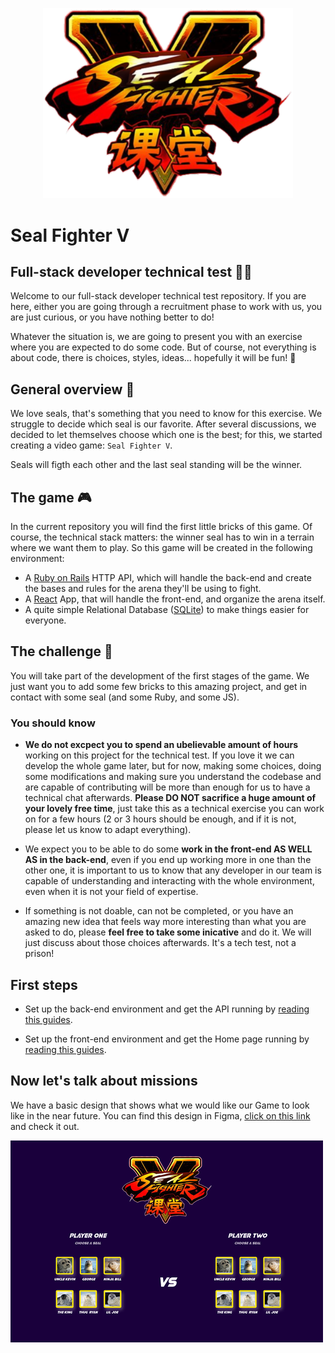 <p align="center">
  <img src="assets/Logo.svg" width="400" alt="Meilisearch" />
</p>

# Seal Fighter V

## Full-stack developer technical test 👨‍💻

Welcome to our full-stack developer technical test repository.
If you are here, either you are going through a recruitment phase to work with us, you are just curious, or you have nothing better to do!

Whatever the situation is, we are going to present you with an exercise where you are expected to do some code. But of course, not everything is about code, there is choices, styles, ideas... hopefully it will be fun! 🥳

## General overview 🦭

We love seals, that's something that you need to know for this exercise. We struggle to decide which seal is our favorite. After several discussions, we decided to let themselves choose which one is the best; for this, we started creating a video game: `Seal Fighter V`.

Seals will figth each other and the last seal standing will be the winner.

## The game 🎮

In the current repository you will find the first little bricks of this game. Of course, the technical stack matters: the winner seal has to win in a terrain where we want them to play. So this game will be created in the following environment:

- A [Ruby on Rails](https://rubyonrails.org/) HTTP API, which will handle the back-end and create the bases and rules for the arena they'll be using to fight.
- A [React](https://reactjs.org/) App, that will handle the front-end, and organize the arena itself.
- A quite simple Relational Database ([SQLite](https://www.sqlite.org)) to make things easier for everyone.

## The challenge 🚀

You will take part of the development of the first stages of the game. We just want you to add some few bricks to this amazing project, and get in contact with some seal (and some Ruby, and some JS).

### You should know

- **We do not excpect you to spend an ubelievable amount of hours** working on this project for the technical test. If you love it we can develop the whole game later, but for now, making some choices, doing some modifications and making sure you understand the codebase and are capable of contributing will be more than enough for us to have a technical chat afterwards. **Please DO NOT sacrifice a huge amount of your lovely free time**, just take this as a technical exercise you can work on for a few hours (2 or 3 hours should be enough, and if it is not, please let us know to adapt everything).

- We expect you to be able to do some **work in the front-end AS WELL AS in the back-end**, even if you end up working more in one than the other one, it is important to us to know that any developer in our team is capable of understanding and interacting with the whole environment, even when it is not your field of expertise.

- If something is not doable, can not be completed, or you have an amazing new idea that feels way more interesting than what you are asked to do, please **feel free to take some inicative** and do it. We will just discuss about those choices afterwards. It's a tech test, not a prison!

## First steps

- Set up the back-end environment and get the API running by [reading this guides](api/README.md).

- Set up the front-end environment and get the Home page running by [reading this guides](front/README.md).

## Now let's talk about missions

We have a basic design that shows what we would like our Game to look like in the near future. You can find this design in Figma, [click on this link](https://www.figma.com/file/1F1hraYvSAN7vzhd4e5iMU/Seal-Fighter-V?node-id=0%3A1) and check it out.

![Seal fighter V](/front/public/home-small.png)
